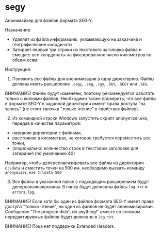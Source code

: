 # segy
Анонимайзер для файлов формата SEG-Y.

Назначение:
- Удаляет из файла информацию, указывающую на заказчика и географические координаты.
- Затирает первые три строки из текстового заголовка файла и смещает все координаты на фиксированное число километров по обеим осям.

Инструкция:
1. Положить все файлы для анонимизации в одну директорию. Файлы должны иметь расширение `.segy`, `.seg`, `.sgy`, `.SGY`, `.SEGY` или `.SEG`.

ВНИМАНИЕ! Файлы будут изменены, поэтому рекомендуется работать только с копиями файлов.
Необходимо также проверить, что все файлы в формате SEG-Y в заданной директории имеют права доступа "на запись" (не стоит галочка "только чтение" в свойствах файлов).

2. Из командной строки Windows запустить скрипт anonymizer.exe, передав в качестве параметров:
- название директории с файлами, 
- расстояние в километрах, на которое требуется переместить все точки,
- (опционально) количество строк в текстовом заголовке для затирания (по умолчанию 40)

Например, чтобы деперсонализировать все файлы из директории `C:\data`  и сместить точки на 500 км, необходимо вызвать команду `anonymizer.exe C:\data 500`

3. Все файлы в указанной папке с подходящим расширением будут деперсонализированы. В папку будут дописаны файлы `log.txt` и `errors.log`.

ВНИМАНИЕ! Если хотя бы один из файлов формата SEG-Y имеет права доступа "только чтение", ни один из
файлов не будет анонимизирован. Сообщение "The program didn't do anything!" вместе со списком
нередактируемых файлов будет дописано в `log.txt`.

ВНИМАНИЕ! Пока нет поддержки Extended Headers.
